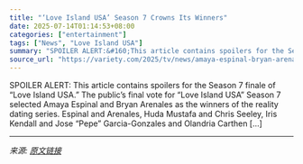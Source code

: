 ```yaml
---
title: "‘Love Island USA’ Season 7 Crowns Its Winners"
date: 2025-07-14T01:14:53+08:00
categories: ["entertainment"]
tags: ["News", "Love Island USA"]
summary: "SPOILER ALERT:&#160;This article contains spoilers for the Season 7 finale of &#8220;Love Island USA.&#8221; The public’s final vote for “Love Island USA” Season 7 selected Amaya Espinal and Bryan Are"
source_url: "https://variety.com/2025/tv/news/amaya-espinal-bryan-arenales-win-love-island-usa-season-7-1236450290/"
---
```


SPOILER ALERT:&#160;This article contains spoilers for the Season 7 finale of &#8220;Love Island USA.&#8221; The public’s final vote for “Love Island USA” Season 7 selected Amaya Espinal and Bryan Arenales as the winners of the reality dating series. Espinal and Arenales, Huda Mustafa and Chris Seeley, Iris Kendall and Jose &#8220;Pepe&#8221; Garcia-Gonzales and Olandria Carthen [&#8230;]

---

*来源: [原文链接](https://variety.com/2025/tv/news/amaya-espinal-bryan-arenales-win-love-island-usa-season-7-1236450290/)*
